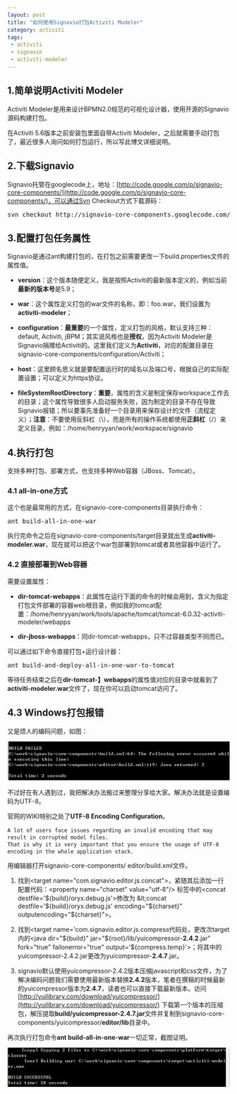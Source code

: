 ```yaml
---
layout: post
title: "如何使用Signavio打包Activiti Modeler"
category: activiti 
tags: 
 - activiti
 - signavio
 - activiti-modeler
---
```


## 1.简单说明Activiti Modeler

Activiti Modeler是用来设计BPMN2.0规范的可视化设计器，使用开源的Signavio源码构建打包。

在Activiti 5.6版本之前安装包里面自带Activiti Modeler，之后就需要手动打包了，最近很多人询问如何打包运行，所以写此博文详细说明。

## 2.下载Signavio

Signavio托管在googlecode上，地址：[http://code.google.com/p/signavio-core-components/](http://code.google.com/p/signavio-core-components/)，可以通过Svn Checkout方式下载源码：
<pre class="brush:shell">
svn checkout http://signavio-core-components.googlecode.com/svn/trunk/ signavio-core-components
</pre>

## 3.配置打包任务属性

Signavio是通过ant构建打包的，在打包之前需要更改一下build.properties文件的属性值。

* **version**：这个版本随便定义，我是按照Activiti的最新版本定义的，例如当前**最新的版本号**是5.9；

* **war**：这个属性定义打包的war文件的名称，即：foo.war，我们设置为**activiti-modeler**；

* **configuration**：**最重要**的一个属性，定义打包的风格，默认支持三种：default, Activiti, jBPM；其实说风格也是**授权**，因为Activiti Modeler是Signavio捐赠给Activiti的。这里我们定义为**Activiti**，对应的配置目录在signavio-core-components/configuration/Activiti；

* **host**：这里顾名思义就是要配置运行时的域名以及端口号，根据自己的实际配置设置；可以定义为https协议。

* **fileSystemRootDirectory**：**重要**，属性的含义是制定保存workspace工作去的目录；这个属性导致很多人启动服务失败，因为制定的目录不存在导致Signavio报错；所以要事先准备好一个目录用来保存设计的文件（流程定义）；**注意**：不要使用反斜杠（\），而是所有的操作系统都使用**正斜杠**（/）来定义目录，例如：/home/henryyan/work/workspace/signavio

## 4.执行打包

支持多种打包、部署方式，也支持多种Web容器（JBoss、Tomcat）。

### 4.1 all-in-one方式

这个也是最常用的方式，在signavio-core-components目录执行命令：
<pre>ant build-all-in-one-war</pre>

执行完命令之后在signavio-core-components/target目录就出生成**activiti-modeler.war**，现在就可以把这个war包部署到tomcat或者其他容器中运行了。

### 4.2 直接部署到Web容器

需要设置属性：

* **dir-tomcat-webapps**：此属性在运行下面的命令的时候会用到，含义为指定打包文件部署的容器web根目录，例如我的tomcat配置：/home/henryyan/work/tools/apache/tomcat/tomcat-6.0.32-activiti-modeler/webapps

* **dir-jboss-webapps**：同dir-tomcat-webapps，只不过容器类型不同而已。

可以通过如下命令直接打包+运行设计器：
<pre>ant build-and-deploy-all-in-one-war-to-tomcat</pre>
等待任务结束之后在**dir-tomcat-】webapps**的属性值对应的目录中就看到了**activiti-modeler.war**文件了，现在你可以启动tomcat访问了。

## 4.3 Windows打包报错

又是烦人的编码问题，如图：

![](/files/2012/06/activiti-modeler-windows-build-error.png)

不过好在有人遇到过，我把解决办法搬过来整理分享给大家。解决办法就是设置编码为UTF-8。

官网的WIKI特别之处了**UTF-8 Encoding Configuration**。

	A lot of users face issues regarding an invalid encoding that may result in corrupted model files. 
	That is why it is very important that you ensure the usage of UTF-8 encoding in the whole application stack.

用编辑器打开signavio-core-components/ editor/build.xml文件。

1. 找到&lt;target name="com.signavio.editor.js.concat">，紧随其后添加一行配置代码：&lt;property name="charset" value="utf-8"/>
标签中的&lt;concat destfile='${build}/oryx.debug.js'>修改为
&lt;concat destfile='${build}/oryx.debug.js' encoding="${charset}" outputencoding="${charset}">。


2.	找到&lt;target name='com.signavio.editor.js.compress代码处，更改次target内的&lt;java dir="${build}" jar="${root}/lib/yuicompressor-**2.4.2**.jar" fork="true" failonerror="true" output='${compress.temp}'>；将其中的yuicompressor-2.4.2.jar更改为yuicompressor-**2.4.7**.jar。


3.	signavio默认使用yuicompressor-2.4.2版本压缩javascript和css文件，为了解决编码问题我们需要使用最新版本替换**2.4.2**版本，笔者在撰稿的时候最新的yuicompressor版本为**2.4.7**，读者也可以直接下载最新版本。访问[http://yuilibrary.com/download/yuicompressor/](http://yuilibrary.com/download/yuicompressor/) 下载第一个版本的压缩包，解压提取**build/yuicompressor-2.4.7.jar**文件并复制到signavio-core-components/yuicompressor/**editor/lib**目录中。

再次执行打包命令**ant build-all-in-one-war**一切正常，截图证明。


![](/files/2012/06/activiti-modeler-windows-build-success.png)
